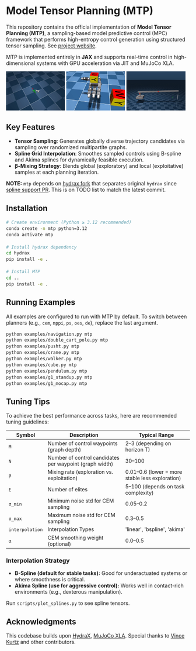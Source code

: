 # Model Tensor Planning (MTP)

This repository contains the official implementation of **Model Tensor Planning (MTP)**, a sampling-based model predictive control (MPC) framework that performs high-entropy control generation using structured tensor sampling.  See [project website](https://sites.google.com/view/tensor-sampling/).

MTP is implemented entirely in **JAX** and supports real-time control in high-dimensional systems with GPU acceleration via JIT and MuJoCo XLA.

<p float="middle">
  <img src="demos/pusht_mtp-akima.gif" width="32%" />
  <img src="demos/cube_mtp-akima.gif" width="32%" /> 
  <img src="demos/crane_mtp-bspline.gif" width="32%" />
</p>

## Key Features

- **Tensor Sampling**: Generates globally diverse trajectory candidates via sampling over randomized multipartite graphs.
- **Spline Grid Interpolation**: Smoothes sampled controls using B-spline and Akima splines for dynamically feasible execution.
- **β-Mixing Strategy**: Blends global (exploratory) and local (exploitative) samples at each planning iteration.

**NOTE:** `mtp` depends on [hydrax fork](https://github.com/anindex/hydrax) that separates original `hydrax` since [spline support PR](https://github.com/vincekurtz/hydrax/pull/40). This is on TODO list to match the latest commit.

## Installation

```bash
# Create environment (Python ≥ 3.12 recommended)
conda create -n mtp python=3.12
conda activate mtp

# Install hydrax dependency
cd hydrax
pip install -e .

# Install MTP
cd ..
pip install -e .
```

## Running Examples

All examples are configured to run with MTP by default. To switch between planners (e.g., `cem`, `mppi`, `ps`, `oes`, `de`), replace the last argument.

```bash
python examples/navigation.py mtp
python examples/double_cart_pole.py mtp
python examples/pusht.py mtp
python examples/crane.py mtp
python examples/walker.py mtp
python examples/cube.py mtp
python examples/pendulum.py mtp
python examples/g1_standup.py mtp
python examples/g1_mocap.py mtp
```

## Tuning Tips

To achieve the best performance across tasks, here are recommended tuning guidelines:

| Symbol | Description                | Typical Range         |
|--------|----------------------------|------------------------|
| `M`    | Number of control waypoints (graph depth) | 2–3 (depending on horizon T)                  |
| `N`    | Number of control candidates per waypoint (graph width) | 30–100               |
| `β`    | Mixing rate (exploration vs. exploitation) | 0.01–0.6 (lower = more stable less exploration) |
| `E`    | Number of elites           | 5–100 (depends on task complexity) |
| `σ_min` | Minimum noise std for CEM sampling | 0.05–0.2              |
| `σ_max` | Maximum noise std for CEM sampling | 0.3–0.5              |
| `interpolation`    | Interpolation Types |'linear', 'bspline', 'akima'             |
| `α`    | CEM smoothing weight (optional) | 0.0–0.5              |


### Interpolation Strategy

- **B-Spline (default for stable tasks):** Good for underactuated systems or where smoothness is critical.
- **Akima Spline (use for aggressive control):** Works well in contact-rich environments (e.g., dexterous manipulation).

Run `scripts/plot_splines.py` to see spline tensors.


## Acknowledgments

This codebase builds upon [HydraX](https://github.com/vincekurtz/hydrax), [MuJoCo XLA](https://github.com/deepmind/mujoco). Special thanks to [Vince Kurtz](https://github.com/vincekurtz) and other contributors.
